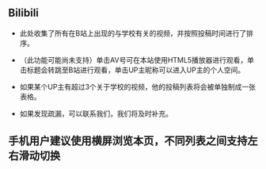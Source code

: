 ## Bilibili

- 此处收集了所有在B站上出现的与学校有关的视频，并按照投稿时间进行了排序。

- （此功能可能尚未支持）单击AV号可在本站使用HTML5播放器进行观看，单击标题会转跳至B站进行观看，单击UP主昵称可以进入UP主的个人空间。

- 如果某个UP主有超过3个关于学校的视频，他的投稿列表将会被单独制成一张表格。

- 如果发现疏漏，可以联系我们，我们将及时补充。


## 手机用户建议使用横屏浏览本页，不同列表之间支持左右滑动切换